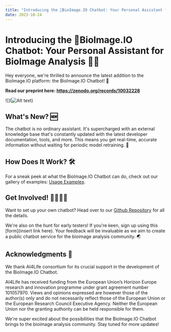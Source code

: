 ```yaml
---
title: "Introducing the 🦒BioImage.IO Chatbot: Your Personal Assistant for BioImage Analysis"
date: 2023-10-24
---
```


# Introducing the 🦒BioImage.IO Chatbot: Your Personal Assistant for BioImage Analysis 🤖🔬

Hey everyone, we're thrilled to announce the latest addition to the BioImage.IO platform: the BioImage.IO Chatbot! 🎉

**Read our preprint here: https://zenodo.org/records/10032228**

![](![Alt text](https://github.com/bioimage-io/bioimageio-chatbot/blob/main/docs/screenshots/chatbot-technical-question.png?raw%253Dtrue))


## What's New? 🆕
The chatbot is no ordinary assistant. It's supercharged with an external knowledge base that's constantly updated with the latest developer documentation, tools, and more. This means you get real-time, accurate information without waiting for periodic model retraining. 🔄

## How Does It Work? 🛠
For a sneak peek at what the BioImage.IO Chatbot can do, check out our gallery of examples: [Usage Examples](https://github.com/bioimage-io/bioimageio-chatbot/blob/main/docs/usage-example.md).

## Get Involved! 🙋‍♀️🙋‍♂️
Want to set up your own chatbot? Head over to our [Github Repository](https://github.com/bioimage-io/bioimageio-chatbot) for all the details. 

We're also on the hunt for early testers! If you're keen, sign up using this [form](insert link here). Your feedback will be invaluable as we aim to create a public chatbot service for the bioimage analysis community. 🌏

## Acknowledgments 🙏
We thank AI4Life consortium for its crucial support in the development of the BioImage.IO Chatbot. 

AI4Life has received funding from the European Union’s Horizon Europe research and innovation programme under grant agreement number 101057970. Views and opinions expressed are however those of the author(s) only and do not necessarily reflect those of the European Union or the European Research Council Executive Agency. Neither the European Union nor the granting authority can be held responsible for them.

We're super excited about the possibilities that the BioImage.IO Chatbot brings to the bioimage analysis community. Stay tuned for more updates!

